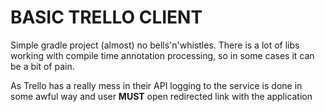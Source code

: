 BASIC TRELLO CLIENT
========================

Simple gradle project (almost) no bells'n'whistles.
There is a lot of libs working with compile time annotation processing, so in some cases it can be a bit of pain.

As Trello has a really mess in their API logging to the service is done in some awful way and user **MUST** open redirected link with the application 